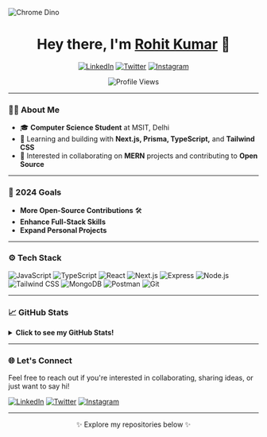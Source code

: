 ![Chrome Dino](https://mir-s3-cdn-cf.behance.net/project_modules/max_1200/4ff07986208593.5d9a654e92f36.gif)

<h1 align="center">Hey there, I'm <a href="https://www.linkedin.com/in/rohitkumar131/" target="_blank" rel="noopener noreferrer">Rohit Kumar</a> 👋</h1>

<p align="center">
   <a href="https://linkedin.com/in/rohitkumar131"><img src="https://img.shields.io/badge/-LinkedIn-0077B5?style=flat-square&logo=Linkedin&logoColor=white" alt="LinkedIn"></a>
   <a href="https://twitter.com/oyee_rohit"><img src="https://img.shields.io/badge/-Twitter-1DA1F2?style=flat-square&logo=Twitter&logoColor=white" alt="Twitter"></a>
   <a href="https://instagram.com/oyee.rohit"><img src="https://img.shields.io/badge/-Instagram-E4405F?style=flat-square&logo=Instagram&logoColor=white" alt="Instagram"></a>
</p>

<p align="center">
   <img src="https://komarev.com/ghpvc/?username=rohitk131&style=for-the-badge" alt="Profile Views" />
</p>

---

### 👨‍💻 About Me
- 🎓 **Computer Science Student** at MSIT, Delhi
- 🌱 Learning and building with **Next.js, Prisma, TypeScript,** and **Tailwind CSS**
- 👯 Interested in collaborating on **MERN** projects and contributing to **Open Source**


---

### 🚀 2024 Goals
- **More Open-Source Contributions** 🛠️
- **Enhance Full-Stack Skills**
- **Expand Personal Projects**

---

### ⚙️ Tech Stack
<p align="left">
   <img src="https://img.shields.io/badge/JavaScript-F7DF1E?style=for-the-badge&logo=javascript&logoColor=black" alt="JavaScript" />
   <img src="https://img.shields.io/badge/TypeScript-3178C6?style=for-the-badge&logo=typescript&logoColor=white" alt="TypeScript" />
   <img src="https://img.shields.io/badge/React-61DAFB?style=for-the-badge&logo=react&logoColor=black" alt="React" />
   <img src="https://img.shields.io/badge/Next.js-000000?style=for-the-badge&logo=next.js&logoColor=white" alt="Next.js" />
   <img src="https://img.shields.io/badge/Express.js-000000?style=for-the-badge&logo=express&logoColor=white" alt="Express" />
   <img src="https://img.shields.io/badge/Node.js-339933?style=for-the-badge&logo=node.js&logoColor=white" alt="Node.js" />
   <img src="https://img.shields.io/badge/TailwindCSS-06B6D4?style=for-the-badge&logo=tailwind-css&logoColor=white" alt="Tailwind CSS" />
   <img src="https://img.shields.io/badge/MongoDB-47A248?style=for-the-badge&logo=mongodb&logoColor=white" alt="MongoDB" />
   <img src="https://img.shields.io/badge/Postman-FF6C37?style=for-the-badge&logo=postman&logoColor=white" alt="Postman" />
   <img src="https://img.shields.io/badge/Git-F05032?style=for-the-badge&logo=git&logoColor=white" alt="Git" />
</p>

---

### 📈 GitHub Stats
<details>
   <summary><strong>Click to see my GitHub Stats!</strong></summary>
   <p align="center">
      <img src="https://github-readme-stats.vercel.app/api?username=rohitk131&theme=vue-dark&show_icons=true&hide_border=true&count_private=true" alt="Rohit Kumar's GitHub Stats" />
      <img src="https://github-readme-streak-stats.herokuapp.com/?user=rohitk131&theme=vue-dark&hide_border=true" alt="Rohit Kumar's GitHub Streak" />
      <img src="https://github-readme-stats.vercel.app/api/top-langs/?username=rohitk131&theme=vue-dark&show_icons=true&hide_border=true&layout=compact" alt="Rohit Kumar's Top Languages" />
   </p>
</details>

---

### 🌐 Let's Connect
Feel free to reach out if you're interested in collaborating, sharing ideas, or just want to say hi!

<p align="left">
   <a href="https://linkedin.com/in/rohitkumar131"><img src="https://img.shields.io/badge/-LinkedIn-0077B5?style=for-the-badge&logo=Linkedin&logoColor=white" alt="LinkedIn"></a>
   <a href="https://twitter.com/oyee_rohit"><img src="https://img.shields.io/badge/-Twitter-1DA1F2?style=for-the-badge&logo=Twitter&logoColor=white" alt="Twitter"></a>
   <a href="https://instagram.com/oyee.rohit"><img src="https://img.shields.io/badge/-Instagram-E4405F?style=for-the-badge&logo=Instagram&logoColor=white" alt="Instagram"></a>
</p>

---

<p align="center">✨ Explore my repositories below ✨</p>
